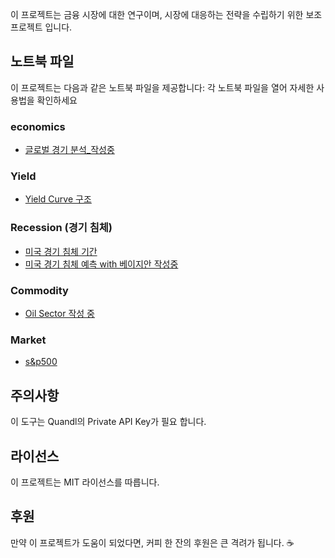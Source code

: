이 프로젝트는 금융 시장에 대한 연구이며, 시장에 대응하는 전략을 수립하기 위한 보조 프로젝트 입니다.

## 노트북 파일
이 프로젝트는 다음과 같은 노트북 파일을 제공합니다:
각 노트북 파일을 열어 자세한 사용법을 확인하세요

### economics
- [글로벌 경기 분석_작성중](https://githubtocolab.com/xikest/Research-on-the-finanace-makret/blob/main/global_economics.ipynb)

### Yield
- [Yield Curve 구조](https://githubtocolab.com/xikest/Research-on-the-finanace-makret/blob/main/yield_curve_structure.ipynb)

### Recession (경기 침체)
- [미국 경기 침체 기간](https://colab.research.google.com/github/xikest/Research-on-the-finanace-makret/blob/main/recession/recession_periods_for_USA_with_wiki.ipynb)
- [미국 경기 침체 예측 with 베이지안 작성중](https://colab.research.google.com/github/xikest/Research-on-the-finanace-makret/blob/main/recession/period_to_recession_with_bayesian.ipynb)

### Commodity
- [Oil Sector 작성 중](https://githubtocolab.com/xikest/Research-on-the-finanace-makret/blob/main/Oil%20sector.ipynb)

### Market
- [s&p500](https://githubtocolab.com/xikest/Research-on-the-finanace-makret/blob/main/snp500_component_with_PCA.ipynb)

## 주의사항
이 도구는 Quandl의 Private API Key가 필요 합니다.

## 라이선스
이 프로젝트는 MIT 라이선스를 따릅니다.

## 후원
만약 이 프로젝트가 도움이 되었다면, 커피 한 잔의 후원은 큰 격려가 됩니다. ☕️


